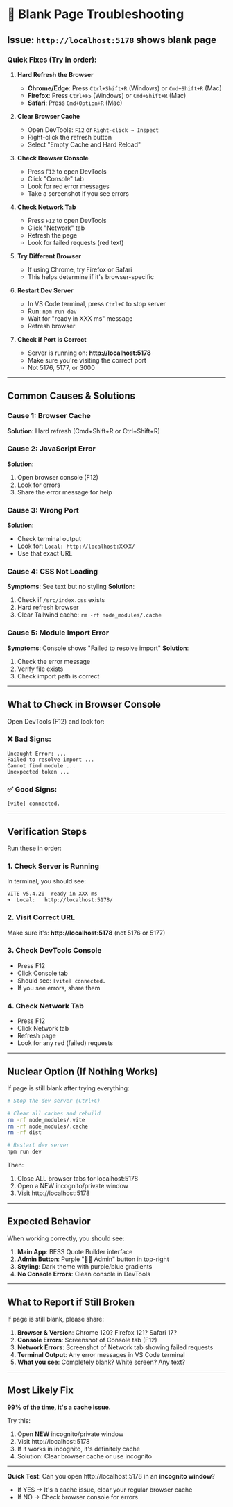 # 🔧 Blank Page Troubleshooting

## Issue: `http://localhost:5178` shows blank page

### Quick Fixes (Try in order):

1. **Hard Refresh the Browser**
   - **Chrome/Edge**: Press `Ctrl+Shift+R` (Windows) or `Cmd+Shift+R` (Mac)
   - **Firefox**: Press `Ctrl+F5` (Windows) or `Cmd+Shift+R` (Mac)
   - **Safari**: Press `Cmd+Option+R` (Mac)

2. **Clear Browser Cache**
   - Open DevTools: `F12` or `Right-click → Inspect`
   - Right-click the refresh button
   - Select "Empty Cache and Hard Reload"

3. **Check Browser Console**
   - Press `F12` to open DevTools
   - Click "Console" tab
   - Look for red error messages
   - Take a screenshot if you see errors

4. **Check Network Tab**
   - Press `F12` to open DevTools
   - Click "Network" tab
   - Refresh the page
   - Look for failed requests (red text)

5. **Try Different Browser**
   - If using Chrome, try Firefox or Safari
   - This helps determine if it's browser-specific

6. **Restart Dev Server**
   - In VS Code terminal, press `Ctrl+C` to stop server
   - Run: `npm run dev`
   - Wait for "ready in XXX ms" message
   - Refresh browser

7. **Check if Port is Correct**
   - Server is running on: **http://localhost:5178**
   - Make sure you're visiting the correct port
   - Not 5176, 5177, or 3000

---

## Common Causes & Solutions

### Cause 1: Browser Cache
**Solution**: Hard refresh (Cmd+Shift+R or Ctrl+Shift+R)

### Cause 2: JavaScript Error
**Solution**: 
1. Open browser console (F12)
2. Look for errors
3. Share the error message for help

### Cause 3: Wrong Port
**Solution**: 
- Check terminal output
- Look for: `Local: http://localhost:XXXX/`
- Use that exact URL

### Cause 4: CSS Not Loading
**Symptoms**: See text but no styling
**Solution**: 
1. Check if `/src/index.css` exists
2. Hard refresh browser
3. Clear Tailwind cache: `rm -rf node_modules/.cache`

### Cause 5: Module Import Error
**Symptoms**: Console shows "Failed to resolve import"
**Solution**:
1. Check the error message
2. Verify file exists
3. Check import path is correct

---

## What to Check in Browser Console

Open DevTools (F12) and look for:

### ❌ Bad Signs:
```
Uncaught Error: ...
Failed to resolve import ...
Cannot find module ...
Unexpected token ...
```

### ✅ Good Signs:
```
[vite] connected.
```

---

## Verification Steps

Run these in order:

### 1. Check Server is Running
In terminal, you should see:
```
VITE v5.4.20  ready in XXX ms
➜  Local:   http://localhost:5178/
```

### 2. Visit Correct URL
Make sure it's: **http://localhost:5178** (not 5176 or 5177)

### 3. Check DevTools Console
- Press F12
- Click Console tab
- Should see: `[vite] connected.`
- If you see errors, share them

### 4. Check Network Tab
- Press F12
- Click Network tab  
- Refresh page
- Look for any red (failed) requests

---

## Nuclear Option (If Nothing Works)

If page is still blank after trying everything:

```bash
# Stop the dev server (Ctrl+C)

# Clear all caches and rebuild
rm -rf node_modules/.vite
rm -rf node_modules/.cache
rm -rf dist

# Restart dev server
npm run dev
```

Then:
1. Close ALL browser tabs for localhost:5178
2. Open a NEW incognito/private window
3. Visit http://localhost:5178

---

## Expected Behavior

When working correctly, you should see:

1. **Main App**: BESS Quote Builder interface
2. **Admin Button**: Purple "🧙‍♂️ Admin" button in top-right
3. **Styling**: Dark theme with purple/blue gradients
4. **No Console Errors**: Clean console in DevTools

---

## What to Report if Still Broken

If page is still blank, please share:

1. **Browser & Version**: Chrome 120? Firefox 121? Safari 17?
2. **Console Errors**: Screenshot of Console tab (F12)
3. **Network Errors**: Screenshot of Network tab showing failed requests
4. **Terminal Output**: Any error messages in VS Code terminal
5. **What you see**: Completely blank? White screen? Any text?

---

## Most Likely Fix

**99% of the time, it's a cache issue.**

Try this:
1. Open **NEW** incognito/private window
2. Visit http://localhost:5178
3. If it works in incognito, it's definitely cache
4. Solution: Clear browser cache or use incognito

---

**Quick Test**: Can you open http://localhost:5178 in an **incognito window**?
- If YES → It's a cache issue, clear your regular browser cache
- If NO → Check browser console for errors
